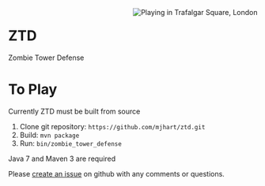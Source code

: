 <img alt="Playing in Trafalgar Square, London" src="https://wiki.openstreetmap.org/w/images/thumb/5/54/Zombie_Tower_Defence_-_London.png/572px-Zombie_Tower_Defence_-_London.png" align="right">

# ZTD
Zombie Tower Defense

# To Play
Currently ZTD must be built from source
1. Clone git repository: `https://github.com/mjhart/ztd.git`
2. Build: `mvn package`
3. Run: `bin/zombie_tower_defense`

Java 7 and Maven 3 are required

Please [create an issue](https://github.com/mjhart/ztd/issues/new) on github with any comments or questions.

